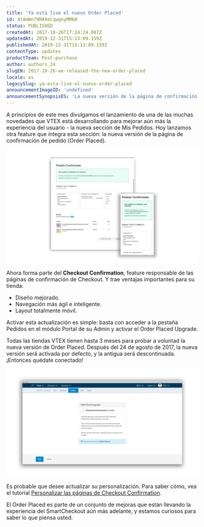 ```yaml
---
title: 'Ya está live el nuevo Order Placed'
id: 4tAmWn79M44eCqwgeyMM68
status: PUBLISHED
createdAt: 2017-10-26T17:24:24.087Z
updatedAt: 2019-12-31T15:13:09.159Z
publishedAt: 2019-12-31T15:13:09.159Z
contentType: updates
productTeam: Post-purchase
author: authors_24
slugEN: 2017-10-26-we-released-the-new-order-placed
locale: es
legacySlug: ya-esta-live-el-nuevo-order-placed
announcementImageID: 'undefined'
announcementSynopsisES: 'La nueva versión de la página de confirmación de pedido ya está disponible'
---
```


A principios de este mes divulgamos el lanzamiento de una de las muchas novedades que VTEX está desarrollando para mejorar aún más la experiencia del usuario - la nueva sección de Mis Pedidos. Hoy lanzamos otra feature que integra esta sección: la nueva versión de la página de confirmación de pedido (Order Placed).

![PedidoConfirmado](https://raw.githubusercontent.com/vtexdocs/help-center-content/refs/heads/main/docs/es/announcements/2017/octubre/2017-10-26-ya-esta-live-el-nuevo-order-placed_1.png)

Ahora forma parte del __Checkout Confirmation__, feature responsable de las páginas de confirmación de Checkout. Y trae ventajas importantes para su tienda:

- Diseño mejorado.
- Navegación más ágil e inteligente.
- Layout totalmente móvil.

Activar esta actualización es simple: basta con acceder a la pestaña Pedidos en el módulo Portal de su Admin y activar el Order Placed Upgrade.

Todas las tiendas VTEX tienen hasta 3 meses para probar a voluntad la nueva versión de Order Placed. Después del 24 de agosto de 2017, la nueva versión será activada por defecto, y la antigua será descontinuada. ¡Entonces quédate conectado!

![PedidoConfirmado2](https://raw.githubusercontent.com/vtexdocs/help-center-content/refs/heads/main/docs/es/announcements/2017/octubre/2017-10-26-ya-esta-live-el-nuevo-order-placed_2.png)

Es probable que desee actualizar su personalización. Para saber cómo, vea el tutorial [Personalizar las páginas de Checkout Confirmation](/es/tutorial/personalizando-las-paginas-del-checkout-confirmation).

El Order Placed es parte de un conjunto de mejoras que están llevando la experiencia del SmartCheckout aún más adelante, y estamos curiosos para saber lo que piensa usted.
